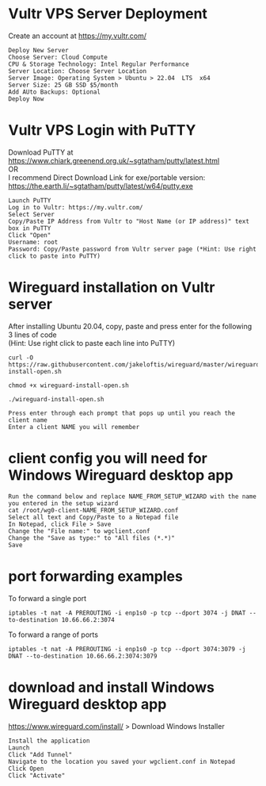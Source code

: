 # Vultr VPS Server Deployment  
Create an account at https://my.vultr.com/
```
Deploy New Server
Choose Server: Cloud Compute
CPU & Storage Technology: Intel Regular Performance
Server Location: Choose Server Location
Server Image: Operating System > Ubuntu > 22.04  LTS  x64
Server Size: 25 GB SSD $5/month
Add AUto Backups: Optional
Deploy Now
```

# Vultr VPS Login with PuTTY  
Download PuTTY at https://www.chiark.greenend.org.uk/~sgtatham/putty/latest.html  
OR  
I recommend Direct Download Link for exe/portable version: https://the.earth.li/~sgtatham/putty/latest/w64/putty.exe  
```
Launch PuTTY
Log in to Vultr: https://my.vultr.com/
Select Server
Copy/Paste IP Address from Vultr to "Host Name (or IP address)" text box in PuTTY
Click "Open"
Username: root
Password: Copy/Paste password from Vultr server page (*Hint: Use right click to paste into PuTTY)
```

# Wireguard installation on Vultr server 

After installing Ubuntu 20.04, copy, paste and press enter for the following 3 lines of code   
(Hint: Use right click to paste each line into PuTTY)
```
curl -O https://raw.githubusercontent.com/jakeloftis/wireguard/master/wireguard-install-open.sh
```
```
chmod +x wireguard-install-open.sh
```
```
./wireguard-install-open.sh
```
```
Press enter through each prompt that pops up until you reach the client name
Enter a client NAME you will remember
```

# client config you will need for Windows Wireguard desktop app
```
Run the command below and replace NAME_FROM_SETUP_WIZARD with the name you entered in the setup wizard
cat /root/wg0-client-NAME_FROM_SETUP_WIZARD.conf
Select all text and Copy/Paste to a Notepad file
In Notepad, click File > Save
Change the "File name:" to wgclient.conf
Change the "Save as type:" to "All files (*.*)"
Save
```

# port forwarding examples <br />
To forward a single port
```
iptables -t nat -A PREROUTING -i enp1s0 -p tcp --dport 3074 -j DNAT --to-destination 10.66.66.2:3074
```
To forward a range of ports
```
iptables -t nat -A PREROUTING -i enp1s0 -p tcp --dport 3074:3079 -j DNAT --to-destination 10.66.66.2:3074:3079
```

# download and install Windows Wireguard desktop app  
https://www.wireguard.com/install/ > Download Windows Installer
```
Install the application
Launch
Click "Add Tunnel"
Navigate to the location you saved your wgclient.conf in Notepad
Click Open
Click "Activate"
```
